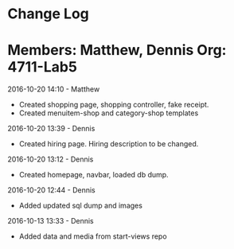 # Change Log
Members: Matthew, Dennis
Org: 4711-Lab5
==============================

2016-10-20 14:10 - Matthew
- Created shopping page, shopping controller, fake receipt.
- Created menuitem-shop and category-shop templates

2016-10-20 13:39 - Dennis
- Created hiring page. Hiring description to be changed.

2016-10-20 13:12 - Dennis
- Created homepage, navbar, loaded db dump.

2016-10-20 12:44 - Dennis
- Added updated sql dump and images

2016-10-13 13:33 - Dennis
- Added data and media from start-views repo